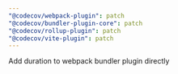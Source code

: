```yaml
---
"@codecov/webpack-plugin": patch
"@codecov/bundler-plugin-core": patch
"@codecov/rollup-plugin": patch
"@codecov/vite-plugin": patch
---
```


Add duration to webpack bundler plugin directly

